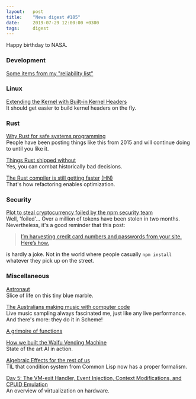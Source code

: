 ```yaml
---
layout:   post
title:    "News digest #185"
date:     2019-07-29 12:00:00 +0300
tags:     digest
---
```


Happy birthday to NASA.

<!--
Well, this is just a frantic attempt at restoring postings.
I'm not really sure that I still want to do this, but one
month of hiatus may be enough.
-->

### Development

[Some items from my "reliability list"](https://rachelbythebay.com/w/2019/07/21/reliability/)

### Linux

[Extending the Kernel with Built-in Kernel Headers](https://www.linuxjournal.com/content/extending-kernel-built-kernel-headers)<br/>
It should get easier to build kernel headers on the fly.

### Rust

[Why Rust for safe systems programming](https://msrc-blog.microsoft.com/2019/07/22/why-rust-for-safe-systems-programming/)<br/>
People have been posting things like this from 2015 and will continue doing to until you like it.

[Things Rust shipped without](https://graydon2.dreamwidth.org/218040.html)<br/>
Yes, you can combat historically bad decisions.

[The Rust compiler is still getting faster](https://blog.mozilla.org/nnethercote/2019/07/25/the-rust-compiler-is-still-getting-faster/) [(HN)](https://news.ycombinator.com/item?id=20522434)<br/>
That's how refactoring enables optimization.

### Security

[Plot to steal cryptocurrency foiled by the npm security team](https://blog.npmjs.org/post/185397814280/plot-to-steal-cryptocurrency-foiled-by-the-npm)<br/>
Well, 'foiled'... Over a million of tokens have been stolen in two months. Nevertheless, it's a good reminder that this post:

> [I’m harvesting credit card numbers and passwords from your site. Here’s how.](https://hackernoon.com/im-harvesting-credit-card-numbers-and-passwords-from-your-site-here-s-how-9a8cb347c5b5)

is hardly a joke. Not in the world where people casually `npm install` whatever they pick up on the street.

### Miscellaneous

[Astronaut](http://astronaut.io)<br/>
Slice of life on this tiny blue marble.

[The Australians making music with computer code](https://www.abc.net.au/news/2019-07-21/live-coding-australia-music-computer-code/11301114)<br/>
Live music sampling always fascinated me, just like any live performance.<br/>
And there's more: they do it in Scheme!

[A grimoire of functions](http://fredrikj.net/blog/2019/05/a-grimoire-of-functions/)

[How we built the Waifu Vending Machine](https://waifulabs.com/blog/ax)<br/>
State of the art AI in action.

[Algebraic Effects for the rest of us](https://overreacted.io/algebraic-effects-for-the-rest-of-us/)<br/>
TIL that condition system from Common Lisp now has a proper formalism.

[Day 5: The VM-exit Handler, Event Injection, Context Modifications, and CPUID Emulation](https://revers.engineering/day-5-vmexits-interrupts-cpuid-emulation/)<br/>
An overview of virtualization on hardware.

